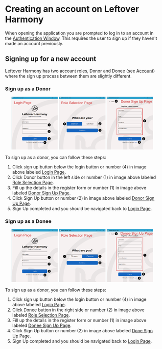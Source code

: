 # Creating an account on Leftover Harmony

When opening the application you are prompted to log in to an account in the [Authentication Window](../windows/authentication_window.md). This requires the user to sign up if they haven't made an account previously.

## Signing up for a new account
Leftover Harmony has two account roles, Donor and Donee (see [Account](../account.md)) where the sign up process between them are slightly different.

### Sign up as a Donor

<p align="center">
<img src="../../images/authentication_window_login_numbered_labeled.png" alt="authentication_window_login_numbered_labeled" width="30%"/>
<img src="../../images/authentication_window_role_selection_donor_numbered_labeled.png" alt="authentication_window_role_selection_numbered_labeled" width="30%"/>
<img src="../../images/authentication_window_sign_up_donor_numbered_labeled.png" alt="authentication_window_sign_up_donor_numbered_labeled" width="30%"/>
</p>

To sign up as a donor, you can follow these steps:
1. Click sign up button below the login button or number (4) in image above labeled [Login Page](../windows/authentication_window.md#login-page).
2. Click Donor button in the left side or number (1) in image above labeled [Role Selection Page](../windows/authentication_window.md#role-selection-page).
3. Fill up the details in the register form or number (1) in image above labeled [Donor Sign Up Page](../windows/authentication_window.md#sign-up-page).
4. Click Sign Up button or number (2) in image above labeled [Donor Sign Up Page](../windows/authentication_window.md#sign-up-page).
5. Sign Up completed and you should be navigated back to [Login Page](../windows/authentication_window.md#login-page).

### Sign up as a Donee

<p align="center">
<img src="../../images/authentication_window_login_numbered_labeled.png" alt="authentication_window_login_numbered_labeled" width="30%"/>
<img src="../../images/authentication_window_role_selection_donee_numbered_labeled.png" alt="authentication_window_role_selection_numbered_labeled" width="30%"/>
<img src="../../images/authentication_window_sign_up_donee_numbered_labeled.png" alt="authentication_window_sign_up_donor_numbered_labeled" width="30%"/>
</p>

To sign up as a donor, you can follow these steps:
1. Click sign up button below the login button or number (4) in image above labeled [Login Page](../windows/authentication_window.md#login-page).
2. Click Donee button in the right side or number (2) in image above labeled [Role Selection Page](../windows/authentication_window.md#role-selection-page).
3. Fill up the details in the register form or number (1) in image above labeled [Donee Sign Up Page](../windows/authentication_window.md#sign-up-page).
4. Click Sign Up button or number (2) in image above labeled [Done Sign Up Page](../windows/authentication_window.md#sign-up-page).
5. Sign Up completed and you should be navigated back to [Login Page](../windows/authentication_window.md#login-page).